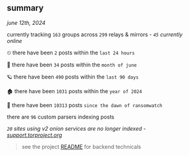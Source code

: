 
## summary
_june 12th, 2024_

currently tracking `163` groups across `299` relays & mirrors - _`45` currently online_

⏲ there have been `2` posts within the `last 24 hours`

🦈 there have been `34` posts within the `month of june`

🪐 there have been `490` posts within the `last 90 days`

🏚 there have been `1031` posts within the `year of 2024`

🦕 there have been `10313` posts `since the dawn of ransomwatch`

there are `96` custom parsers indexing posts

_`20` sites using v2 onion services are no longer indexed - [support.torproject.org](https://support.torproject.org/onionservices/v2-deprecation/)_

> see the project [README](https://github.com/joshhighet/ransomwatch#ransomwatch--) for backend technicals
